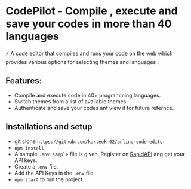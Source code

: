 # CodePilot - Compile , execute and save your codes in more than 40 languages 

⚡️ A code editor that compiles and runs your code on the web which provides various options for selecting themes and languages . 


## Features: 
- Compile and execute code in 40+ programming languages.
- Switch themes from a list of available themes.
- Authenticate and save your codes anf view it for future refernce. 

## Installations and setup

- git clone `https://github.com/karteek-02/online-code-editor`
- `npm install`
- A sample `.env.sample` file is given, Register on <a href="https://rapidapi.com/judge0-official/api/judge0-ce/pricing" target="__blank">RapidAPI</a> ang get your API keys.
- Create a `.env` file.
- Add the API Keys in the `.env` file
- `npm start` to run the project.

